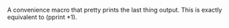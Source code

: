 A convenience macro that pretty prints the last thing output. This is
exactly equivalent to (pprint *1).